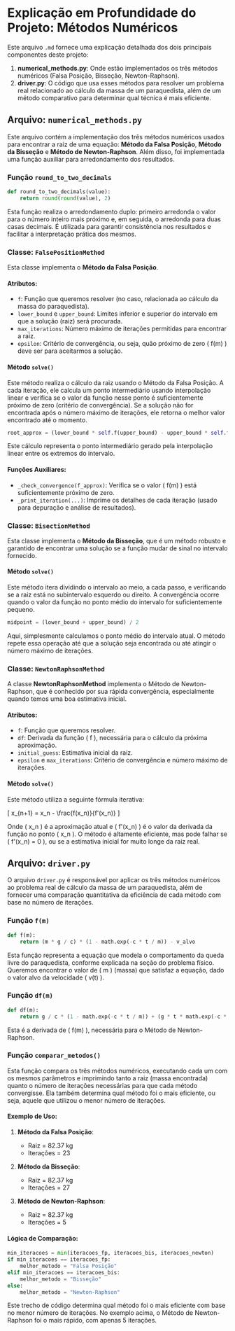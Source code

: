 # Explicação em Profundidade do Projeto: Métodos Numéricos

Este arquivo `.md` fornece uma explicação detalhada dos dois principais componentes deste projeto:

1. **numerical_methods.py**: Onde estão implementados os três métodos numéricos (Falsa Posição, Bisseção, Newton-Raphson).
2. **driver.py**: O código que usa esses métodos para resolver um problema real relacionado ao cálculo da massa de um paraquedista, além de um método comparativo para determinar qual técnica é mais eficiente.

## Arquivo: `numerical_methods.py`

Este arquivo contém a implementação dos três métodos numéricos usados para encontrar a raiz de uma equação: **Método da Falsa Posição**, **Método da Bisseção** e **Método de Newton-Raphson**. Além disso, foi implementada uma função auxiliar para arredondamento dos resultados.

### Função `round_to_two_decimals`

```python
def round_to_two_decimals(value):
    return round(round(value), 2)
```

Esta função realiza o arredondamento duplo: primeiro arredonda o valor para o número inteiro mais próximo e, em seguida, o arredonda para duas casas decimais. É utilizada para garantir consistência nos resultados e facilitar a interpretação prática dos mesmos.

### Classe: `FalsePositionMethod`

Esta classe implementa o **Método da Falsa Posição**. 

#### Atributos:
- `f`: Função que queremos resolver (no caso, relacionada ao cálculo da massa do paraquedista).
- `lower_bound` e `upper_bound`: Limites inferior e superior do intervalo em que a solução (raiz) será procurada.
- `max_iterations`: Número máximo de iterações permitidas para encontrar a raiz.
- `epsilon`: Critério de convergência, ou seja, quão próximo de zero \( f(m) \) deve ser para aceitarmos a solução.

#### Método `solve()`

Este método realiza o cálculo da raiz usando o Método da Falsa Posição. A cada iteração, ele calcula um ponto intermediário usando interpolação linear e verifica se o valor da função nesse ponto é suficientemente próximo de zero (critério de convergência). Se a solução não for encontrada após o número máximo de iterações, ele retorna o melhor valor encontrado até o momento.

```python
root_approx = (lower_bound * self.f(upper_bound) - upper_bound * self.f(lower_bound)) / (self.f(upper_bound) - self.f(lower_bound))
```

Este cálculo representa o ponto intermediário gerado pela interpolação linear entre os extremos do intervalo.

#### Funções Auxiliares:

- `_check_convergence(f_approx)`: Verifica se o valor \( f(m) \) está suficientemente próximo de zero.
- `_print_iteration(...)`: Imprime os detalhes de cada iteração (usado para depuração e análise de resultados).

### Classe: `BisectionMethod`

Esta classe implementa o **Método da Bisseção**, que é um método robusto e garantido de encontrar uma solução se a função mudar de sinal no intervalo fornecido.

#### Método `solve()`

Este método itera dividindo o intervalo ao meio, a cada passo, e verificando se a raiz está no subintervalo esquerdo ou direito. A convergência ocorre quando o valor da função no ponto médio do intervalo for suficientemente pequeno.

```python
midpoint = (lower_bound + upper_bound) / 2
```

Aqui, simplesmente calculamos o ponto médio do intervalo atual. O método repete essa operação até que a solução seja encontrada ou até atingir o número máximo de iterações.

### Classe: `NewtonRaphsonMethod`

A classe **NewtonRaphsonMethod** implementa o Método de Newton-Raphson, que é conhecido por sua rápida convergência, especialmente quando temos uma boa estimativa inicial.

#### Atributos:
- `f`: Função que queremos resolver.
- `df`: Derivada da função \( f \), necessária para o cálculo da próxima aproximação.
- `initial_guess`: Estimativa inicial da raiz.
- `epsilon` e `max_iterations`: Critério de convergência e número máximo de iterações.

#### Método `solve()`

Este método utiliza a seguinte fórmula iterativa:

\[
x_{n+1} = x_n - \frac{f(x_n)}{f'(x_n)}
\]

Onde \( x_n \) é a aproximação atual e \( f'(x_n) \) é o valor da derivada da função no ponto \( x_n \). O método é altamente eficiente, mas pode falhar se \( f'(x_n) = 0 \), ou se a estimativa inicial for muito longe da raiz real.

## Arquivo: `driver.py`

O arquivo `driver.py` é responsável por aplicar os três métodos numéricos ao problema real de cálculo da massa de um paraquedista, além de fornecer uma comparação quantitativa da eficiência de cada método com base no número de iterações.

### Função `f(m)`

```python
def f(m):
    return (m * g / c) * (1 - math.exp(-c * t / m)) - v_alvo
```

Esta função representa a equação que modela o comportamento da queda livre do paraquedista, conforme explicada na seção do problema físico. Queremos encontrar o valor de \( m \) (massa) que satisfaz a equação, dado o valor alvo da velocidade \( v(t) \).

### Função `df(m)`

```python
def df(m):
    return g / c * (1 - math.exp(-c * t / m)) + (g * t * math.exp(-c * t / m)) / m
```

Esta é a derivada de \( f(m) \), necessária para o Método de Newton-Raphson.

### Função `comparar_metodos()`

Esta função compara os três métodos numéricos, executando cada um com os mesmos parâmetros e imprimindo tanto a raiz (massa encontrada) quanto o número de iterações necessárias para que cada método convergisse. Ela também determina qual método foi o mais eficiente, ou seja, aquele que utilizou o menor número de iterações.

#### Exemplo de Uso:

1. **Método da Falsa Posição**:
   - Raiz = 82.37 kg
   - Iterações = 23

2. **Método da Bisseção**:
   - Raiz = 82.37 kg
   - Iterações = 27

3. **Método de Newton-Raphson**:
   - Raiz = 82.37 kg
   - Iterações = 5

#### Lógica de Comparação:

```python
min_iteracoes = min(iteracoes_fp, iteracoes_bis, iteracoes_newton)
if min_iteracoes == iteracoes_fp:
    melhor_metodo = "Falsa Posição"
elif min_iteracoes == iteracoes_bis:
    melhor_metodo = "Bisseção"
else:
    melhor_metodo = "Newton-Raphson"
```

Este trecho de código determina qual método foi o mais eficiente com base no menor número de iterações. No exemplo acima, o Método de Newton-Raphson foi o mais rápido, com apenas 5 iterações.
